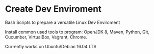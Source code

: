# Create Dev Enviroment
Bash Scripts to prepare a versatile Linux Dev Enviroment

Install common used tools to program: OpenJDK 8, Maven, Python, Git, Cucumber, VirtualBox, Vagrant, Chrome.

Currently works on Ubuntu/Debian 16.04 LTS


